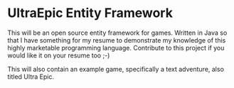 # UltraEpic Entity Framework

This will be an open source entity framework for games.  Written in Java so that I have something for my resume to demonstrate my knowledge of this highly marketable programming language.  Contribute to this project if you would like it on your resume too ;-)

This will also contain an example game, specifically a text adventure, also titled Ultra Epic.
